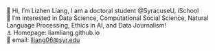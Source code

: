 👋 Hi, I’m Lizhen Liang, I am a doctoral student @SyracuseU, iSchool        
📖 I’m interested in Data Science, Computational Social Science, Natural Language Processing, Ethics in AI, and Data Journalism!        
⚓ Homepage: liamliang.github.io        
📧 email: lliang06@syr.edu        

<!---
LiamLiang/LiamLiang is a ✨ special ✨ repository because its `README.md` (this file) appears on your GitHub profile.
You can click the Preview link to take a look at your changes.
--->
